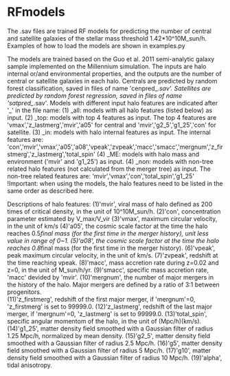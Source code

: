 # RFmodels

The .sav files are trained RF models for predicting the number of central and satellite galaxies of the stellar mass threshold 1.42*10^10M_sun/h. Examples of how to load the models are shown in examples.py 

The models are trained based on the Guo et al. 2011 semi-analytic galaxy sample implemented on the Millennium simulation. The inputs are halo internal or/and environmental properties, and the outputs are the number of central or satellite galaxies in each halo. Centrals are predicted by random forest classification, saved in files of name 'cenpred_*.sav'. Satellites are predicted by random forest regression, saved in files of name 'satpred_*.sav'. Models with different input halo features are indicated after '_' in the file name:
(1) _all: models with all halo features (listed below) as input.
(2) _top: models with top 4 features as input. 
          The top 4 features are 'vmax','z_lastmerg','mvir','a05' for central and 'mvir','g2_5','g1_25','con' for satellite.
(3) _in: models with halo internal features as input. 
         The internal features are: 'con','mvir','vmax','a05','a08','vpeak','zvpeak','macc','smacc','mergnum','z_firstmerg','z_lastmerg','total_spin'
(4) _ME: models with halo mass and environment ('mvir' and 'g1_25') as input. 
(4) _non: models with non-tree related halo features (not calculated from the merger tree) as input. 
          The non-tree related features are: 'mvir','vmax','con','total_spin','g1_25'
!Important: when using the models, the halo features need to be listed in the same order as described here.          
          
Descriptions of halo features:
(1)'mvir', viral mass of halo defined as 200 times of critical density, in the unit of 10^10M_sun/h.
(2)'con', concentration parameter estimated by V_max/V_vir
(3)'vmax', maximum circular velocity, in the unit of km/s
(4)'a05', the cosmic scale factor at the time the halo reaches 0.5*final mass (for the first time in the merger history), unit less value in range of 0~1.
(5)'a08', the cosmic scale factor at the time the halo reaches 0.8*final mass (for the first time in the merger history).
(6)'vpeak', peak maximum circular velocity, in the unit of km/s.
(7)'zvpeak', redshift at the time reaching vpeak.
(8)'macc', mass accretion rate during z=0.02 and z=0, in the unit of M_sun/h/yr.
(9)'smacc', specific mass accretion rate, 'macc' devided by 'mvir'.
(10)'mergnum', the number of major mergers in the history of the halo. Major mergers are defined by a ratio of 3:1 between progenitors.  
(11)'z_firstmerg', redshift of the first major merger, if 'mergnum'=0, 'z_firstmerg' is set to 99999.0.
(12)'z_lastmerg', redshift of the last major merger, if 'mergnum'=0, 'z_lastmerg' is set to 99999.0.
(13)'total_spin', specific angular momentom of the halo, in the unit of (Mpc/h)(km/s).
(14)'g1_25', matter density field smoothed with a Gaussian filter of radius 1.25 Mpc/h, normalized by mean density. 
(15)'g2_5', matter density field smoothed with a Gaussian filter of radius 2.5 Mpc/h.
(16)'g5', matter density field smoothed with a Gaussian filter of radius 5 Mpc/h.
(17)'g10', matter density field smoothed with a Gaussian filter of radius 10 Mpc/h.
(19)'alpha', tidal anisotropy.        
